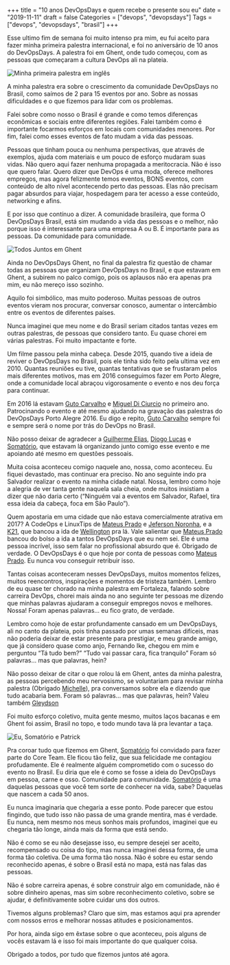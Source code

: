 +++
title = "10 anos DevOpsDays e quem recebe o presente sou eu"
date = "2019-11-11"
draft = false
Categories = ["devops", "devopsdays"]
Tags = ["devops", "devopsdays", "brasil"]
+++

Esse ultimo fim de semana foi muito intenso pra mim, eu fui aceito para fazer minha primeira palestra internacional, e foi no aniversário de 10 anos do DevOpsDays. A palestra foi em Ghent, onde tudo começou, com as pessoas que começaram a cultura DevOps ali na plateia.

![Minha primeira palestra em inglês](/img/palestra-ghent.jpg)

A minha palestra era sobre o crescimento da comunidade DevOpsDays no Brasil, como saímos de 2 para 15 eventos por ano. Sobre as nossas dificuldades e o que fizemos para lidar com os problemas.

Falei sobre como nosso o Brasil é grande e como temos diferenças econômicas e sociais entre diferentes regiões. Falei também como é importante focarmos esforços em locais com comunidades menores. Por fim, falei como esses eventos de fato mudam a vida das pessoas.

Pessoas que tinham pouca ou nenhuma perspectivas, que através de exemplos, ajuda com materiais e um pouco de esforço mudaram suas vidas. Não quero aqui fazer nenhuma propagada a meritocracia. Não é isso que quero falar. Quero dizer que DevOps é uma moda, oferece melhores empregos, mas agora felizmente temos eventos, BONS eventos, com conteúdo de alto nível acontecendo perto das pessoas. Elas não precisam pagar absurdos para viajar, hospedagem para ter acesso a esse conteúdo, networking e afins.

E por isso que contínuo a dizer. A comunidade brasileira, que forma O DevOpsDays Brasil, está sim mudando a vida das pessoas e o melhor, não porque isso é interessante para uma empresa A ou B. É importante para as pessoas. Da comunidade para comunidade.

![Todos Juntos em Ghent](/img/ghent-todos-juntos.jpg)

Ainda no DevOpsDays Ghent, no final da palestra fiz questão de chamar todas as pessoas que organizam DevOpsDays no Brasil, e que estavam em Ghent, a subirem no palco comigo, pois os aplausos não era apenas pra mim, eu não mereço isso sozinho.

Aquilo foi simbólico, mas muito poderoso. Muitas pessoas de outros eventos vieram nos procurar, conversar conosco, aumentar o intercâmbio entre os eventos de diferentes países.

Nunca imaginei que meu nome e do Brasil seriam citados tantas vezes em outras palestras, de pessoas que considero tanto. Eu quase chorei em várias palestras. Foi muito impactante e forte.

Um filme passou pela minha cabeça. Desde 2015, quando tive a ideia de reviver o DevOpsDays no Brasil, pois ele tinha sido feito pela ultima vez em 2010. Quantas reuniões eu tive, quantas tentativas que se frustaram pelos mais diferentes motivos, mas em 2016 conseguimos fazer em Porto Alegre, onde a comunidade local abraçou vigorosamente o evento e nos deu força para continuar.

Em 2016 lá estavam [Guto Carvalho](https://www.linkedin.com/in/devopsguto/) e [Miguel Di Ciurcio](https://www.linkedin.com/in/mciurcio/) no primeiro ano. Patrocinando o evento e até mesmo ajudando na gravação das palestras do DevOpsDays Porto Alegre 2016. Eu digo e repito, [Guto Carvalho](https://www.linkedin.com/in/devopsguto/) sempre foi e sempre será o nome por trás do DevOps no Brasil.

Não posso deixar de agradecer a [Guilherme Elias](https://www.linkedin.com/in/guilhermeeilas/), [Diogo Lucas](https://www.linkedin.com/in/diogo-lucas/) e [Somatório](https://www.linkedin.com/in/somatorio/), que estavam lá organizando junto comigo esse evento e me apoiando até mesmo em questões pessoais.

Muita coisa aconteceu comigo naquele ano, nossa, como aconteceu. Eu fiquei devastado, mas continuar era preciso. No ano seguinte indo pra Salvador realizar o evento na minha cidade natal. Nossa, lembro como hoje a alegria de ver tanta gente naquela sala cheia, onde muitos insistiam a dizer que não daria certo (“Ninguém vai a eventos em Salvador,  Rafael, tira essa ideia da cabeça, foca em São Paulo”).

Quem apostaria em uma cidade que não estava comercialmente atrativa em 2017? A CodeOps e LinuxTips de [Mateus Prado](https://www.linkedin.com/in/mateusprado/) e [Jeferson Noronha](https://www.linkedin.com/in/jefersonfernando/), e a [K21](https://www.linkedin.com/company/knowledge21/), que bancou a ida de [Wellington](https://www.linkedin.com/in/wfsilva/) pra lá. Vale salientar que [Mateus Prado](https://www.linkedin.com/in/mateusprado/) bancou do bolso a ida a tantos DevOpsDays que eu nem sei. Ele é uma pessoa incrível, isso sem falar no profissional absurdo que é. Obrigado de verdade. O DevOpsDays é o que hoje por conta de pessoas como [Mateus Prado](https://www.linkedin.com/in/mateusprado/). Eu nunca vou conseguir retribuir isso.

Tantas coisas aconteceram nesses DevOpsDays, muitos momentos felizes, muitos reencontros, inspirações e momentos de tristeza também. Lembro de eu quase ter chorado na minha palestra em Fortaleza, falando sobre carreira DevOps, chorei mais ainda no ano seguinte ter pessoas me dizendo que minhas palavras ajudaram a conseguir empregos novos e melhores. Nossa! Foram apenas palavras… eu fico grato, de verdade.

Lembro como hoje de estar profundamente cansado em um DevOpsDays, ali no canto da plateia, pois tinha passado por umas semanas difíceis, mas não poderia deixar de estar presente para prestigiar, e meu grande amigo, que já considero quase como anjo, Fernando Ike, chegou em mim e perguntou “Tá tudo bem?” “Tudo vai passar cara, fica tranquilo” Foram só palavras… mas que palavras, hein?

Não posso deixar de citar o que rolou lá em Ghent, antes da minha palestra, as pessoas percebendo meu nervosismo, se voluntariam para revisar minha palestra (Obrigado [Michelle](https://www.linkedin.com/in/michelleribeiro/)), pra conversamos sobre ela e dizendo que tudo acabaria bem. Foram só palavras… mas que palavras, hein? Valeu também [Gleydson](https://www.linkedin.com/in/gleydsonmazioli/)

Foi muito esforço coletivo, muita gente mesmo, muitos laços bacanas e em Ghent foi assim, Brasil no topo, e todo mundo tava lá pra levantar a taça.

![Eu, Somatório e Patrick](/img/eu-soma-patrick.jpg)

Pra coroar tudo que fizemos em Ghent, [Somatório](https://www.linkedin.com/in/somatorio/) foi convidado para fazer parte do Core Team. Ele ficou tão feliz, que sua felicidade me contagiou profudamente. Ele é realmente alguém comprometido com o sucesso do evento no Brasil. Eu diria que ele é como se fosse a ideia do DevOpsDays em pessoa, carne e osso. Comunidade para comunidade. [Somatório](https://www.linkedin.com/in/somatorio/) é uma daquelas pessoas que você tem sorte de conhecer na vida, sabe? Daquelas que nascem a cada 50 anos.

Eu nunca imaginaria que chegaria a esse ponto. Pode parecer que estou fingindo, que tudo isso não passa de uma grande mentira, mas é verdade. Eu nunca, nem mesmo nos meus sonhos mais profundos, imaginei que eu chegaria tão longe, ainda mais da forma que está sendo.

Não é como se eu não desejasse isso, eu sempre desejei ser aceito, recompensado ou coisa do tipo, mas nunca imaginei dessa forma, de uma forma tão coletiva. De uma forma tão nossa. Não é sobre eu estar sendo reconhecido apenas, é sobre o Brasil está no mapa, está nas falas das pessoas.

Não é sobre carreira apenas, é sobre construir algo em comunidade, não é sobre dinheiro apenas, mas sim sobre reconhecimento coletivo, sobre se ajudar, é definitivamente sobre cuidar uns dos outros.

Tivemos alguns problemas? Claro que sim, mas estamos aqui pra aprender com nossos erros e melhorar nossas atitudes e posicionamentos.

Por hora, ainda sigo em êxtase sobre o que aconteceu, pois alguns de vocês estavam lá e isso foi mais importante do que qualquer coisa.

Obrigado a todos, por tudo que fizemos juntos até agora.
